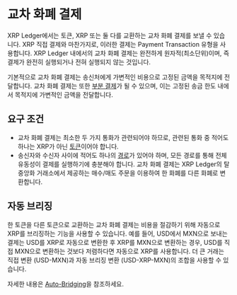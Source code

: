 # 교차 화폐 결제

XRP Ledger에서는 토큰, XRP 또는 둘 다를 교환하는 교차 화폐 결제를 보낼 수 있습니다. XRP 직접 결제와 마찬가지로, 이러한 결제는 Payment Transaction 유형을 사용합니다. XRP Ledger 내에서의 교차 화폐 결제는 완전하게 원자적(최소단위)이며, 즉 결제가 완전히 실행되거나 전혀 실행되지 않는 것입니다.

기본적으로 교차 화폐 결제는 송신처에게 가변적인 비용으로 고정된 금액을 목적지에 전달합니다. 교차 화폐 결제는 또한 [부분 결제](undefined-3.md)가 될 수 있으며, 이는 고정된 송금 한도 내에서 목적지에 가변적인 금액을 전달합니다.

## 요구 조건

* 교차 화폐 결제는 최소한 두 가지 통화가 관련되어야 하므로, 관련된 통화 중 적어도 하나는 XRP가 아닌 [토큰](../undefined-2/)이어야 합니다.
* 송신자와 수신자 사이에 적어도 하나의 [경로](../undefined-2/undefined-3.md)가 있어야 하며, 모든 경로를 통해 전체 유동성이 결제를 실행하기에 충분해야 합니다. 교차 화폐 결제는 XRP Ledger의 탈중앙화 거래소에서 제공하는 매수/매도 주문을 이용하여 한 화폐를 다른 화폐로 변환합니다.

## 자동 브리징

한 토큰을 다른 토큰으로 교환하는 교차 화폐 결제는 비용을 절감하기 위해 자동으로 XRP를 브리징하는 기능을 사용할 수 있습니다. 예를 들어, USD에서 MXN으로 보내는 결제는 USD를 XRP로 자동으로 변환한 후 XRP를 MXN으로 변환하는 경우, USD를 직접 MXN으로 변환하는 것보다 저렴하다면 자동으로 XRP를 사용합니다. 더 큰 거래는 직접 변환 (USD-MXN)과 자동 브리징 변환 (USD-XRP-MXN)의 조합을 사용할 수 있습니다.

자세한 내용은 [Auto-Bridging](../dex/auto-bridging.md)을 참조하세요.

